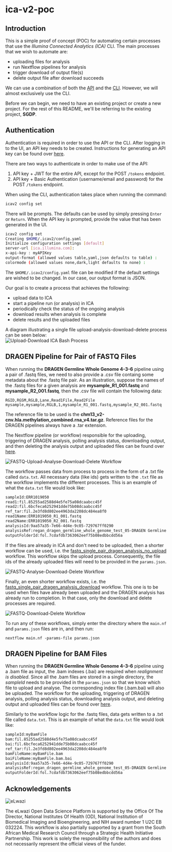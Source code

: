 # ica-v2-poc   
## Introduction   
This is a simple proof of concept (POC) for automating certain processes that use the _Illumina Connected Analytics (ICA)_ CLI. The main processes that we wish to automate are:   

- uploading files for analysis
- run Nextflow pipelines for analysis
- trigger download of output file(s)
- delete output file after download succeeds   

We can use a combination of both the [API](https://ica.illumina.com/ica/api/swagger/index.html#/) and the [CLI](https://help.ica.illumina.com/command-line-interface/cli-indexcommands). However, we will almost exclusively use the CLI.   

Before we can begin, we need to have an existing project or create a new project. For the rest of this README, we'll be referring to the existing project, **SGDP**.   

## Authentication
Authentication is required in order to use the API or the CLI. After logging in to the UI, an API key needs to be created. Instructions for generating an API key can be found over [here](https://help.ica.illumina.com/account-management/am-iam#api-keys).   

There are two ways to authenticate in order to make use of the API:
1. API key + JWT for the entire API, except for the POST `/tokens` endpoint.
2. API key + Basic Authentication (username/email and password) for the POST `/tokens` endpoint.    

When using the CLI, authentication takes place when running the command:
```bash
icav2 config set
```
There will be prompts. The defaults can be used by simply pressing `Enter` or `Return`. When the API key is prompted, provide the value that has been generated in the UI. 
```bash
icav2 config set
Creating $HOME/.icav2/config.yaml
Initialize configuration settings [default]
server-url [ica.illumina.com]: 
x-api-key : myAPIKey
output-format (allowed values table,yaml,json defaults to table) : 
colormode (allowed values none,dark,light defaults to none) :
```
The `$HOME/.icav2/config.yaml` file can be modified if the default settings are wished to be changed. In our case, our output format is JSON.   

Our goal is to create a process that achieves the following:   
- upload data to ICA
- start a pipeline run (or analysis) in ICA
- periodically check the status of the ongoing analysis
- download results when analysis is complete
- delete results and the uploaded files    

A diagram illustrating a single file upload-analysis-download-delete process can be seen below:   
![Upload-Download ICA Bash Process](public/assets/images/ica_upload_download_bash_process.png "Upload-Download ICA Bash Process")   

## DRAGEN Pipeline for Pair of FASTQ Files   
When running the **DRAGEN Germline Whole Genome 4-3-6** pipeline using a pair of .fastq files, we need to also provide a .csv file containg some metadata about the .fastq file pair. As an illustration, suppose the names of the .fastq files for a given analysis are __mysample_R1_001.fastq__ and __mysample_R2_001.fastq__, then the .csv file will contain the following data:   
```csv
RGID,RGSM,RGLB,Lane,Read1File,Read2File
mysample,mysample,RGLB,1,mysample_R1_001.fastq,mysample_R2_001.fastq
```   
The reference file to be used is the __chm13_v2-cnv.hla.methylation_combined.rna_v4.tar.gz__. Reference files for the DRAGEN pipelines always have a .tar extension.   

The Nextflow pipeline (or workflow) responsible for the uploading, triggering of DRAGEN analysis, polling analysis status, downloading output, and then deleting the analysis output and uploaded files can be found over [here](pipelines/nextflow/fastq_single_pair_dragen_analysis_with_upload/main.nf).    

![FASTQ-Upload-Analyse-Download-Delete Workflow](public/assets/images/fastq_upload_analyse_download_delete.png "FASTQ-Upload-Analyse-Download-Delete Workflow")    

The workflow passes data from process to process in the form of a .txt file called `data.txt`. All necessary data (like ids) gets written to the `.txt` file as the workflow implements the different processes. This is an example of what the `data.txt` file would look like:   
```txt
sampleId:ERR1019050
read1:fil.85255ad2588d4e5fe75a08dcaabcc45f
read2:fil.6bcfeca6252941dde75b08dcaabcc45f
ref_tar:fil.2e3fd8d802ee4963da2208dc484ea8f0
read1Name:ERR1019050_R1_001.fastq
read2Name:ERR1019050_R2_001.fastq
analysisId:9aa57a35-7e66-4d4e-9c05-729767ff0290
analysisRef:regan_dragen_germline_whole_genome_test_05-DRAGEN Germline Whole Genome 4-3-6-a7f59145-3f93-4579-9129-c2b726dc4414
outputFolderId:fol.7cdafdb7363062eef75b08edbbcdd56a
```   

If the files are already in ICA and don't need to be uploaded, then a shorter workflow can be used, i.e. the [fastq_single_pair_dragen_analysis_no_upload](pipelines/nextflow/fastq_single_pair_dragen_analysis_no_upload/) workflow. This workflow skips the upload process. Consequently, the file ids of the already uploaded files will need to be provided in the `params.json`.   

![FASTQ-Analyse-Download-Delete Workflow](public/assets/images/fastq_analyse_download_delete.png "FASTQ-Analyse-Download-Delete Workflow")    

Finally, an even shorter workflow exists, i.e. the [fastq_single_pair_dragen_analysis_download](pipelines/nextflow/fastq_single_pair_dragen_analysis_download/) workflow. This one is to be used when files have already been uploaded and the DRAGEN analysis has already run to completion. In that case, only the download and delete processes are required.   

![FASTQ-Download-Delete Workflow](public/assets/images/fastq_download_delete.png "FASTQ-Download-Delete Workflow")    

To run any of these workflows, simply enter the directory where the `main.nf` and `params.json` files are in, and then run:
```
nextflow main.nf -params-file params.json
```

## DRAGEN Pipeline for BAM Files
When running the **DRAGEN Germline Whole Genome 4-3-6** pipeline using a .bam file as input, the .bam indexes (.bai) are required when _realignment is disabled_. Since all the .bam files are stored in a single directory, the _sampleId_ needs to be provided in the `params.json` so that we know which file to upload and analyse. The corresponding index file (.bam.bai) will also be uploaded. The workflow for the uploading, triggering of DRAGEN analysis, polling analysis status, downloading analysis output, and deleting output and uploaded files can be found over [here](pipelines/nextflow/bam_single_dragen_analysis_with_upload/).   

Similarly to the workflow logic for the .fastq files, data gets written to a .txt file called `data.txt`. This is an example of what the `data.txt` file would look like:   
```txt
sampleId:myBamFile
bam:fil.85255ad2588d4e5fe75a08dcaabcc45f
bai:fil.6bcfeca6252941dde75b08dcaabcc45f
ref_tar:fil.2e3fd8d802ee4963da2208dc484ea8f0
bamFileName:myBamFile.bam
baiFileName:myBamFile.bam.bai
analysisId:9aa57a35-7e66-4d4e-9c05-729767ff0290
analysisRef:regan_dragen_germline_whole_genome_test_05-DRAGEN Germline Whole Genome 4-3-6-a7f59145-3f93-4579-9129-c2b726dc4414
outputFolderId:fol.7cdafdb7363062eef75b08edbbcdd56a
```   

## Acknowledgements
![eLwazi](public/assets/images/elwazi_logo.png "eLwazi")   

The eLwazi Open Data Science Platform is supported by the Office Of The Director, National Institutes Of Health (OD), National Institution of Biomedical Imaging and Bioengineering, and NIH award number 1 U2C EB 032224. This workflow is also partially supported by a grant from the South African Medical Research Council through a Strategic Health Initiative Partnership.  This work is solely the responsibility of the authors and does not necessarily represent the official views of the funder.